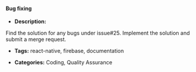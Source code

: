 #### Bug fixing


- **Description:**

Find the solution for any bugs under issue#25. Implement the solution and submit a merge request.

- **Tags:** react-native, firebase, documentation

- **Categories:** Coding, Quality Assurance

